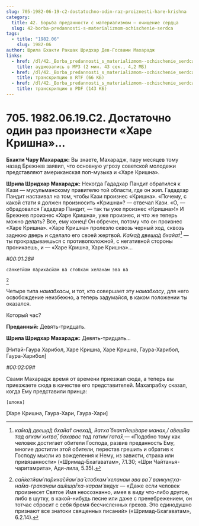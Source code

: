 ```yaml
---
slug: 705-1982-06-19-c2-dostatochno-odin-raz-proiznesti-hare-krishna
category:
  title: 42. Борьба преданности с материализмом — очищение сердца
  slug: 42-borba-predannosti-s-materializmom-ochischenie-serdca
tags:
  - title: "1982.06"
    slug: 1982-06
author: Шрила Бхакти Ракшак Шридхар Дев-Госвами Махарадж
links:
  - href: /dl/42._Borba_predannosti_s_materializmom--ochischenie_serdca/705_1982.06.19.C2_SridharMj_Dostatochno_odin_raz_proiznesti_Hare_Krishna.mp3
    title: аудиозапись в MP3 (2 мин. 43 сек., 4,2 МБ)
  - href: /dl/42._Borba_predannosti_s_materializmom--ochischenie_serdca/705_1982.06.19.C2_SridharMj_Dostatochno_odin_raz_proiznesti_Hare_Krishna.rtf
    title: транскрипцию в RTF (66 КБ)
  - href: /dl/42._Borba_predannosti_s_materializmom--ochischenie_serdca/705_1982.06.19.C2_SridharMj_Dostatochno_odin_raz_proiznesti_Hare_Krishna.pdf
    title: транскрипцию в PDF (143 КБ)
---
```


# 705. 1982.06.19.C2. Достаточно один раз произнести «Харе Кришна»…

**Бхакти Чару Махарадж:** Вы знаете, Махарадж, пару месяцев тому назад Брежнев заявил, что основную угрозу советской молодежи представляют американская поп-музыка и «Харе Кришна».

**Шрила Шридхар Махарадж:** Некогда Гададхар Пандит обратился к Кази — мусульманскому правителю той области, где он жил. Гададхар Пандит настаивал на том, чтобы Кази произнес «Кришна». «Почему, с какой стати я должен произносить «Кришна»? — отвечал Кази. «О, — обрадовался Гададхар Пандит, — так ты уже произнес «Кришна»!» И Брежнев произнес «Харе Кришна», уже произнес, и что же теперь можно делать? Все, ему конец! Он обречен, потому что он произнес «Харе Кришна». «Харе Кришна» пролезло сквозь черный ход, сквозь заднюю дверь и сделало его своей жертвой. *Ка̄ма̄д двеш̣а̄д бхайа̄т*[^_ftn1] — ты прокрадываешься с противоположной, с негативной стороны проникаешь, и — «Харе Кришна, Харе Кришна»…

*#00:01:28#*

    са̄н̇кетйам̇ па̄риха̄сйам̇ ва̄ стобхам̇ хеланам эва ва̄
[^_ftn2]

Четыре типа *намабхасы*, и тот, кто совершает эту *намабхасу*, для него освобождение неизбежно, а теперь задумайся, в каком положении ты оказался.

Который час?

**Преданный:** Девять-тридцать.

**Шрила Шридхар Махарадж:** Девять-тридцать…

[Нитай-Гаура Харибол, Харе Кришна, Харе Кришна, Гаура-Харибол, Гаура-Харибол]

*#00:02:09#*

Свами Махарадж время от времени приезжал сюда, а теперь вы приезжаете сюда в качестве его представителей. Махапрабху сказал, когда Ему представили принца:

    [шлока]

[Харе Кришна, Гаура-Хари, Гаура-Хари]



[^_ftn1]: *ка̄ма̄д двеш̣а̄д бхайа̄т снеха̄д, йатха̄ бхактйеш́варе манах̣ / а̄веш́йа тад агхам̇ хитва̄, бахавас тад гатим̇ гата̄х̣* — «Подобно тому как человек достигает обители Господа, развив преданность Ему, многие достигли этой обители, перестав грешить и обратив к Господу мысли из вожделения к Нему, из зависти, страха или привязанности» («Шримад-Бхагаватам», 7.1.30; «Шри Чайтанья-чаритамрита», Ади-лила, 5.35).

[^_ftn2]: *са̄н̇кетйам̇ па̄риха̄сйам̇ ва̄ стобхам̇ хеланам эва ва̄ / ваикун̣т̣ха-на̄ма-грахан̣ам аш́еш̣а̄гха-харам̇ видух* — «Даже если человек произнесет Святое Имя неосознанно, имея в виду что-либо другое, либо в шутку, в какой-нибудь песне или даже с пренебрежением, он тотчас сбросит с себя бремя бесчисленных грехов. Это единодушно признают все знатоки священных писаний» («Шримад-Бхагаватам», 6.2.14).

